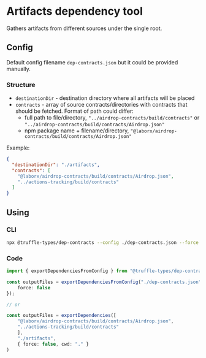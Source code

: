 # Artifacts dependency tool

Gathers artifacts from different sources under the single root.

## Config

Default config filename `dep-contracts.json` but it could be provided manually.

### Structure

- `destinationDir` - destination directory where all artifacts will be placed
- `contracts` - array of source contracts/directories with contracts that should be fetched. Format of path could differ:
  - full path to file/directory, `"../airdrop-contracts/build/contracts"` or `"../airdrop-contracts/build/contracts/Airdrop.json"`
  - npm package name + filename/directory, `"@laborx/airdrop-contracts/build/contracts/Airdrop.json"`

Example:

```json
{
  "destinationDir": "./artifacts",
  "contracts": [
    "@laborx/airdrop-contracts/build/contracts/Airdrop.json",
    "../actions-tracking/build/contracts"
  ]
}
```

## Using

### CLI

```bash
npx @truffle-types/dep-contracts --config ./dep-contracts.json --force
```

### Code

```typescript
import { exportDependenciesFromConfig } from "@truffle-types/dep-contracts";

const outputFiles = exportDependenciesFromConfig("./dep-contracts.json", {
	force: false
});

// or

const outputFiles = exportDependencies([
	"@laborx/airdrop-contracts/build/contracts/Airdrop.json",
	"../actions-tracking/build/contracts"
	],
	"./artifacts",
	{ force: false, cwd: "." }
)
```

